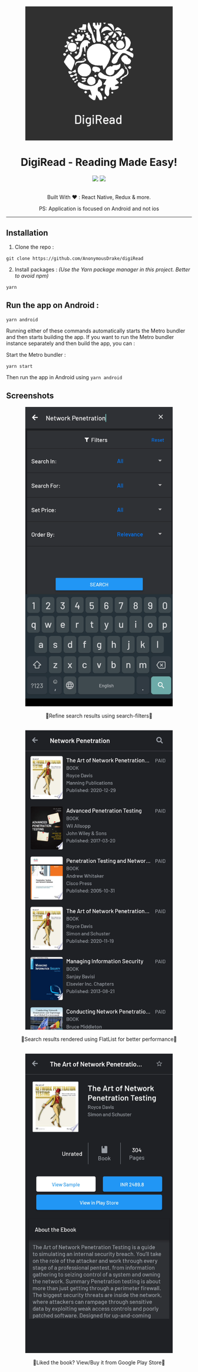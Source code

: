 <br/>
<br/>
<br/>

<p align="center">
    <img alt="app-logo" src="https://raw.githubusercontent.com/AnonymousDrake/digiRead/main/.github/images/app-logo.png" width="400" />
</p>
<h1 align="center">DigiRead - Reading Made Easy!</h1>
<div align="center">
    <div>
        <img src="https://img.shields.io/badge/Contributors-1-orange" />
        <img src="https://img.shields.io/badge/React%20Native-v0.68.2-blue" />
    </div>
    <br />
</div>
<p align="center">
Built With ❤️ :
  React Native, Redux & more.
</p>
<p align="center">PS: Application is focused on Android and not ios</p>

---

## Installation

1. Clone the repo :

```
git clone https://github.com/AnonymousDrake/digiRead
```

2. Install packages : _(Use the Yarn package manager in this project. Better to avoid npm)_

```
yarn
```

## Run the app on Android :

```
yarn android
```

Running either of these commands automatically starts the Metro bundler and then starts building the app.
If you want to run the Metro bundler instance separately and then build the app, you can :

Start the Metro bundler :

```
yarn start
```

Then run the app in Android using `yarn android`

## Screenshots

<div justify-content="space-between" align="center">
  <img alt="search" src="https://raw.githubusercontent.com/AnonymousDrake/digiRead/main/.github/images/search.png" width="400" />
  </br>
  <p>🌟Refine search results using search-filters🌟</p>
  </br>
  <img alt="search-result" src="https://raw.githubusercontent.com/AnonymousDrake/digiRead/main/.github/images/search-result.png" width="400" />
  </br>
  <p>🌟Search results rendered using FlatList for better performance🌟</p>
  </br>
  <img alt="book-info" src="https://raw.githubusercontent.com/AnonymousDrake/digiRead/main/.github/images/book-info.png" width="400" />
  </br>
  <p>🌟Liked the book? View/Buy it from Google Play Store🌟</p>
  </br>
</div></text>
